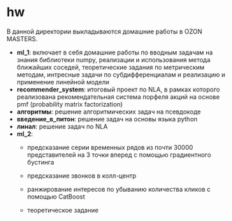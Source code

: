 # hw
В данной директории выкладываются домашние работы в OZON MASTERS.

- **ml_1**: включает в себя домашние работы по вводным задачам на знания библиотеки numpy, реализации и использования метода ближайших соседей, теоретические задания по метрическим методам, интресные задачи по субдифференциалам и реализацию и применение линейной модели
- **recommender_system**: итоговый проект по NLA, в рамках которого реализована рекомендательная система порфеля акций на основе pmf (probability matrix factorization)
- **алгоритмы**: решение алгоритмических задач на псевдокоде
- **введение_в_питон**: решение задач на основы языка python
- **линал**: решение задач по NLA
- **ml_2**: 
  - предсказание серии временных рядов из почти 30000 представителей на 3 точки вперед с помощью градиентного бустинга
  
  - предсказание звонков в колл-центр
  
  - ранжирование интересов по убыванию количества кликов с помощью CatBoost
  
  - теоретическое задание 


